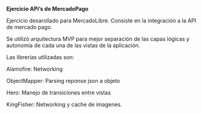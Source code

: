 **Ejercicio APi’s de MercadoPago**

Ejercicio desarollado para MercadoLibre. Consiste en la integración a la API de mercado pago.

Se utilizó arquitectura MVP para mejor separación de las capas lógicas y autonomía de cada una de las vistas de la aplicación.

Las librerías utilizadas son:

Alamofire: Networking

ObjectMapper: Parsing reponse json a objeto

Hero: Manejo de transiciones entre vistas

KingFisher: Networking y cache de imagenes.




